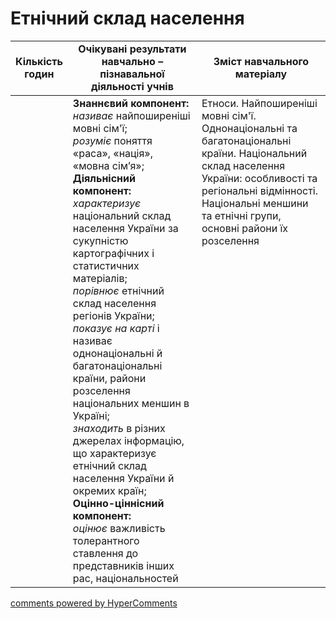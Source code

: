 <div id="hypercomments_widget" class="js-hypercomments-widget invisible"></div>

# Етнічний склад населення

<table>
  <tr>
    <td width="10%" align="center"><b>Кількість годин</b></td>  
    <td width="45%" align="center"><b>Очікувані  результати  навчально – пізнавальної  діяльності  учнів</b></td>
    <td width="45%" align="center"><b>Зміст навчального матеріалу</b></td>
  </tr>
<tbody>
  <tr>
<td width="10%" style="vertical-align:top !important;"></td>
    <td width="45%" style="vertical-align:top !important;">
    <b>Знаннєвий компонент:</b><br>
    <i>називає</i> найпоширеніші мовні сім'ї;<br>
    <i>розуміє</i> поняття  «раса», «нація», «мовна сім’я»;<br>
    <b>Діяльнісний компонент:</b><br>
    <i>характеризує</i> національний склад населення України за сукупністю картографічних і статистичних матеріалів;<br>
    <i>порівнює</i> етнічний склад населення регіонів України; <br>
    <i>показує на карті</i> і називає однонаціональні й багатонаціональні країни, райони розселення національних меншин в Україні;<br>
    <i>знаходить</i> в різних джерелах інформацію, що характеризує етнічний склад населення України й окремих країн;<br>
    <b>Оцінно-ціннісний компонент:</b><br>
    <i>оцінює</i> важливість толерантного ставлення до представників інших рас, національностей<br>
    </td>
    <td width="45%" style="vertical-align:top !important;">
    Етноси. Найпоширеніші мовні сім'ї. Однонаціональні та багатонаціональні країни. Національний склад населення України: особливості та регіональні відмінності. Національні меншини та етнічні групи, основні райони їх розселення
    </td>
  </tr>
</tbody>
</table>

<div class="js-hypercomments-container">
<a href="http://hypercomments.com" class="hc-link" title="comments widget">comments powered by HyperComments</a>
</div>